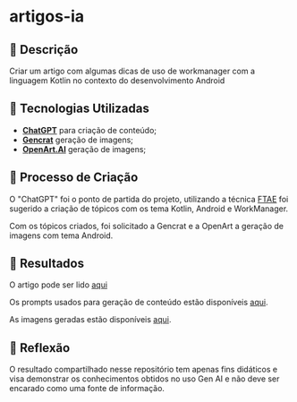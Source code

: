 # artigos-ia

## 📒 Descrição
Criar um artigo com algumas dicas de uso de workmanager com a linguagem Kotlin no contexto do desenvolvimento Android

## 🤖 Tecnologias Utilizadas
- **[ChatGPT](https://chat.openai.com)** para criação de conteúdo;
- **[Gencrat](https://gencraft.com)** geração de imagens;
- **[OpenArt.AI](https://openart.ai)** geração de imagens;


## 🧐 Processo de Criação
O "ChatGPT" foi o ponto de partida do projeto, utilizando a técnica [FTAE](https://helpful-jump-17b.notion.site/Prompts-assertivos-121ebbf78f6440d98c58d1509b3e030f) foi sugerido a criação de tópicos com os tema Kotlin, Android e WorkManager.

Com os tópicos criados, foi solicitado a Gencrat e a OpenArt a geração de imagens com tema Android.

## 🚀 Resultados

O artigo pode ser lido [aqui](https://github.com/tramalho/artigos-ai/blob/main/article/article.md)

Os prompts usados para geração de conteúdo estão disponíveis [aqui](https://github.com/tramalho/artigos-ai/blob/main/article/prompts.md).

As imagens geradas estão disponíveis [aqui](https://github.com/tramalho/artigos-ai/tree/main/article/img).

## 💭 Reflexão
O resultado compartilhado nesse repositório tem apenas fins didáticos e visa demonstrar os conhecimentos obtidos no uso Gen AI e não deve ser encarado como uma fonte de informação.
